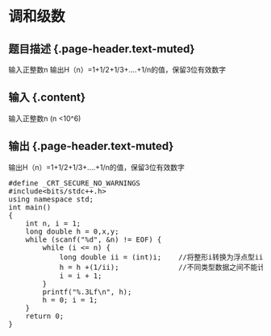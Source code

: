 # 调和级数

## 题目描述 {.page-header.text-muted}

<div class="content">
  输入正整数n 输出H（n）=1+1/2+1/3+&#8230;.+1/n的值，保留3位有效数字
</div>

## 输入 {.content}

<div class="content">
  输入正整数n (n <10^6)
</div>

## 输出 {.page-header.text-muted}

<div class="content">
  输出H（n）=1+1/2+1/3+&#8230;.+1/n的值，保留3位有效数字
</div>

<pre class="EnlighterJSRAW" data-enlighter-language="c">#define _CRT_SECURE_NO_WARNINGS
#include&lt;bits/stdc++.h&gt;
using namespace std;
int main()
{
    int n, i = 1;
    long double h = 0,x,y;
    while (scanf("%d", &n) != EOF) {
        while (i &lt;= n) {
            long double ii = (int)i;    //将整形i转换为浮点型ii
            h = h +(1/ii);              //不同类型数据之间不能计算！
            i = i + 1;
        }
        printf("%.3Lf\n", h);
        h = 0; i = 1;
    }
    return 0;
}</pre>

&nbsp;
